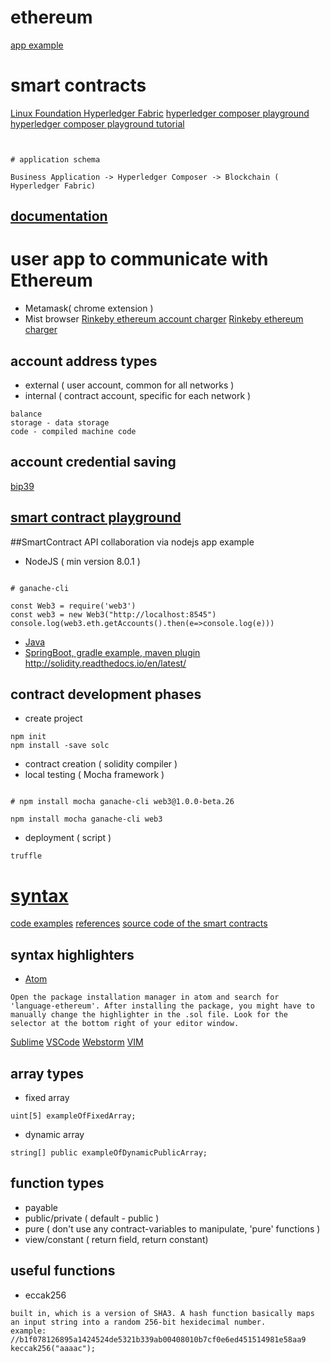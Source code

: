 # ethereum

[app example](https://github.com/StephenGrider/EthereumCasts)


# smart contracts

[Linux Foundation Hyperledger Fabric](https://www.hyperledger.org/projects/fabric)
[hyperledger composer playground](http://composer-playground.mybluemix.net/login)
[hyperledger composer playground tutorial](https://hyperledger.github.io/composer/latest/tutorials/playground-tutorial.html)
```


# application schema

Business Application -> Hyperledger Composer -> Blockchain ( Hyperledger Fabric)
```
[documentation](http://solidity.readthedocs.io/en/latest/)
---


# user app to communicate with Ethereum

* Metamask( chrome extension )
* Mist browser
[Rinkeby ethereum account charger](rinkeby-faucet.com)
[Rinkeby ethereum charger](https://faucet.rinkeby.io)


## account address types

* external ( user account, common for all networks )
* internal ( contract account, specific for each network )
```
balance
storage - data storage
code - compiled machine code 
```


## account credential saving

[bip39](https://iancoleman.io/bip39/)


## [smart contract playground](http://remix.ethereum.org)


##SmartContract API collaboration via nodejs app example

* NodeJS ( min version 8.0.1 )
```

# ganache-cli 

const Web3 = require('web3')
const web3 = new Web3("http://localhost:8545")
console.log(web3.eth.getAccounts().then(e=>console.log(e)))
```
* [Java](https://docs.web3j.io/getting_started.html)
* [SpringBoot, gradle example, maven plugin](https://github.com/web3j/)
http://solidity.readthedocs.io/en/latest/


## contract development phases

* create project
```
npm init
npm install -save solc
```
* contract creation ( solidity compiler )
* local testing ( Mocha framework )
```

# npm install mocha ganache-cli web3@1.0.0-beta.26

npm install mocha ganache-cli web3
```
* deployment ( script )
```
truffle
```

# [syntax](http://solidity.readthedocs.io/en/latest/)

[code examples](https://solidity.readthedocs.io/en/latest/solidity-by-example.html)
[references](https://solidity.readthedocs.io/en/latest/solidity-in-depth.html)
[source code of the smart contracts](https://github.com/ethereum/solidity)


## syntax highlighters

* [Atom](https://atom.io/packages/language-ethereum)
```
Open the package installation manager in atom and search for 'language-ethereum'. After installing the package, you might have to manually change the highlighter in the .sol file. Look for the selector at the bottom right of your editor window.
```
[Sublime](https://packagecontrol.io/packages/Ethereum)
[VSCode](https://github.com/juanfranblanco/vscode-solidity)
[Webstorm](https://plugins.jetbrains.com/plugin/9475-intellij-solidity)
[VIM](https://github.com/tomlion/vim-solidity)


## array types

* fixed array
```
uint[5] exampleOfFixedArray;
```
* dynamic array
```
string[] public exampleOfDynamicPublicArray;
```

## function types

* payable
* public/private ( default - public )
* pure ( don't use any contract-variables to manipulate, 'pure' functions  )
* view/constant ( return field, return constant)


## useful functions

* eccak256 
```
built in, which is a version of SHA3. A hash function basically maps an input string into a random 256-bit hexidecimal number.
example:
//b1f078126895a1424524de5321b339ab00408010b7cf0e6ed451514981e58aa9
keccak256("aaaac");
```

